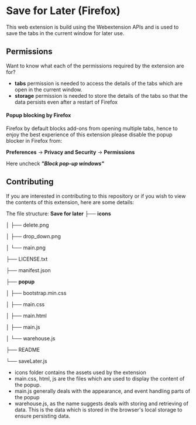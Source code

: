 # Save for Later (Firefox)
   This web extension is build using the Webextension APIs and is used to save the tabs in the current window for later use. 

## Permissions
Want to know what each of the permissions required by the extension are for?

 - **tabs** permission is needed to access the details of the tabs which are open in the current window.
 - **storage** permission is needed to store the details of the tabs so that the data persists even after a restart of Firefox

#### Popup blocking by Firefox
   Firefox by default blocks add-ons from opening multiple tabs, hence to enjoy the best experience of this extension please disable the popup blocker in Firefox from:
   

**Preferences** -> **Privacy and Security** -> **Permissions**

Here uncheck ***"Block pop-up windows"***
		 
## Contributing

If you are interested in contributing to this repository or if you wish to view the contents of this extension, here are some details:

The file structure:
**Save for later**
├── **icons**

│   ├── delete.png

│   ├── drop_down.png

│   └── main.png

├── LICENSE.txt

├── manifest.json

├── **popup**

│   ├── bootstrap.min.css

│   ├── main.css

│   ├── main.html

│   ├── main.js

│   └── warehouse.js

├── README

└── saveLater.js


 - icons folder contains the assets used by the extension
 - main.css, html, js are the files which are used to display the content of the popup.
 - main.js generally deals with the appearance, and event handling parts of the popup
 - warehouse.js, as the name suggests deals with storing and retrieving of data. This is the data which is stored in the browser's local storage to ensure persisting data.
